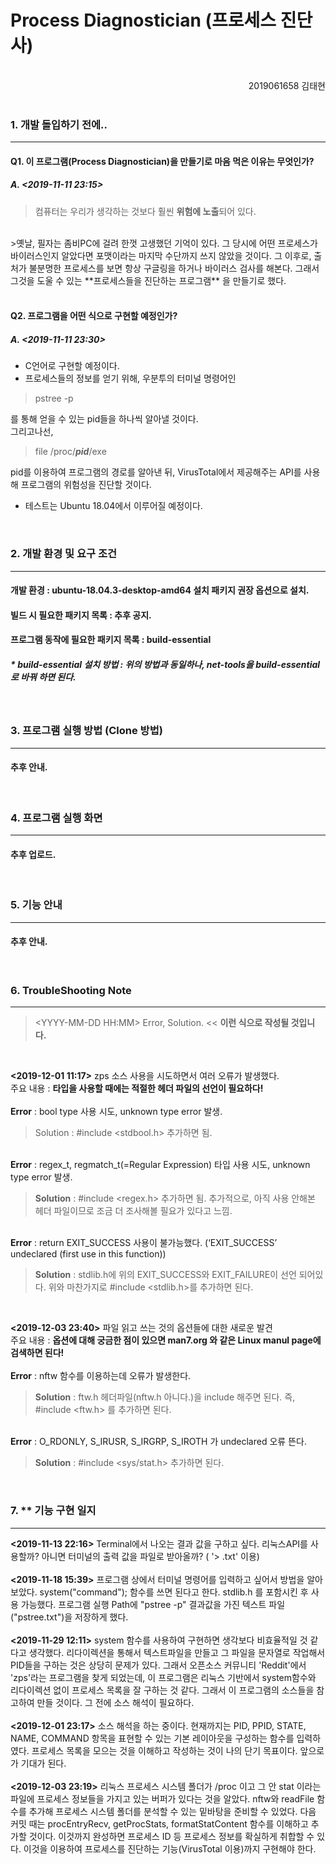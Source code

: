 Process Diagnostician (프로세스 진단사)
=======================================
<br/>

<div style="text-align:right">2019061658 김태현</div>
<br/>

### 1. 개발 돌입하기 전에..
--------------------------
#### Q1. 이 프로그램(Process Diagnostician)을 만들기로 마음 먹은 이유는 무엇인가? 
##### A. <2019-11-11 23:15>
>컴퓨터는 우리가 생각하는 것보다 훨씬 **위험에 노출**되어 있다.
<br/>
>옛날, 필자는 좀비PC에 걸려 한껏 고생했던 기억이 있다. 그 당시에 어떤 프로세스가 바이러스인지 알았다면 포맷이라는 마지막 수단까지 쓰지 않았을 것이다. 그 이후로, 출처가 불분명한 프로세스를 보면 항상 구글링을 하거나 바이러스 검사를 해본다. 그래서 그것을 도울 수 있는 **프로세스들을 진단하는 프로그램** 을 만들기로 했다.<br/>

<br/>

#### Q2. 프로그램을 어떤 식으로 구현할 예정인가?
##### A. <2019-11-11 23:30>
- C언어로 구현할 예정이다.<br/>
- 프로세스들의 정보를 얻기 위해, 우분투의 터미널 명령어인
 >pstree -p

 를 통해 얻을 수 있는 pid들을 하나씩 알아낼 것이다.
 <br/>
 그리고나선,

 >file /proc/***pid***/exe

 pid를 이용하여 프로그램의 경로를 알아낸 뒤, VirusTotal에서 제공해주는 API를 사용해 프로그램의 위험성을 진단할 것이다.
- 테스트는 Ubuntu 18.04에서 이루어질 예정이다.

<br/>

### 2. 개발 환경 및 요구 조건
---------------------------
#### 개발 환경 : ubuntu-18.04.3-desktop-amd64 설치 패키지 권장 옵션으로 설치.
#### 빌드 시 필요한 패키지 목록 : 추후 공지.
#### 프로그램 동작에 필요한 패키지 목록 : build-essential
##### * build-essential 설치 방법 : 위의 방법과 동일하나, net-tools을 build-essential로 바꿔 하면 된다.

<br/>

### 3. 프로그램 실행 방법 (Clone 방법)
--------------------------------------------
#### 추후 안내.

<br/>

### 4. 프로그램 실행 화면
------------------------
#### 추후 업로드.

<br/>

### 5. 기능 안내
------------------
#### 추후 안내.

<br/>

### 6. TroubleShooting Note
------------------------------
>\<YYYY-MM-DD HH:MM\> Error, Solution. \<\< **이런 식으로 작성될 것입니다.**

<br/>

**\<2019-12-01 11:17\>** 
zps 소스 사용을 시도하면서 여러 오류가 발생했다. 
<br/>
주요 내용 : **타입을 사용할 때에는 적절한 헤더 파일의 선언이 필요하다!**
<br/>
<br/>**Error** : bool type 사용 시도, unknown type error 발생.
> Solution : #include <stdbool.h> 추가하면 됨.

<br/>**Error** : regex_t, regmatch_t(=Regular Expression) 타입 사용 시도, unknown type error 발생.
<br/>
> **Solution** : #include <regex.h> 추가하면 됨. 추가적으로, 아직 사용 안해본 헤더 파일이므로 조금 더 조사해볼 필요가 있다고 느낌.

<br/>**Error** : return EXIT_SUCCESS 사용이 불가능했다. (‘EXIT_SUCCESS’ undeclared (first use in this function))
<br/>
> **Solution** : stdlib.h에 위의 EXIT_SUCCESS와 EXIT_FAILURE이 선언 되어있다. 위와 마찬가지로 #include <stdlib.h>를 추가하면 된다.

<br/>

**\<2019-12-03 23:40\>** 
파일 읽고 쓰는 것의 옵션들에 대한 새로운 발견
<br/>
주요 내용 : **옵션에 대해 궁금한 점이 있으면 man7.org 와 같은 Linux manul page에 검색하면 된다!**
<br/>
<br/>**Error** : nftw 함수를 이용하는데 오류가 발생한다.
<br/>
> **Solution** : ftw.h 헤더파일(nftw.h 아니다.)을 include 해주면 된다. 즉, #include <ftw.h> 를 추가하면 된다.

<br/>**Error** : O_RDONLY, S_IRUSR, S_IRGRP, S_IROTH 가 undeclared 오류 뜬다.
<br/>
> **Solution** : #include <sys/stat.h> 추가하면 된다.

<br/>

### 7. ** 기능 구현 일지
--------------------------
**\<2019-11-13 22:16\>** Terminal에서 나오는 결과 값을 구하고 싶다. 리눅스API를 사용할까? 아니면 터미널의 출력 값을 파일로 받아올까? ( '> .txt' 이용)
<br/>
<br/>
**\<2019-11-18 15:39\>** 프로그램 상에서 터미널 명령어를 입력하고 싶어서 방법을 알아보았다. system("command"); 함수를 쓰면 된다고 한다. stdlib.h 를 포함시킨 후 사용 가능했다. 프로그램 실행 Path에 "pstree -p" 결과값을 가진 텍스트 파일("pstree.txt")을 저장하게 했다. 
<br/>
<br/>
**\<2019-11-29 12:11\>** system 함수를 사용하여 구현하면 생각보다 비효율적일 것 같다고 생각했다. 리다이렉션을 통해서 텍스트파일을 만들고 그 파일을 문자열로 작업해서 PID들을 구하는 것은 상당히 문제가 있다. 그래서 오픈소스 커뮤니티 'Reddit'에서 'zps'라는 프로그램을 찾게 되었는데, 이 프로그램은 리눅스 기반에서 system함수와 리다이렉션 없이 프로세스 목록을 잘 구하는 것 같다. 그래서 이 프로그램의 소스들을 참고하여 만들 것이다. 그 전에 소스 해석이 필요하다.
<br/>
<br/>
**\<2019-12-01 23:17\>** 소스 해석을 하는 중이다. 현재까지는 PID, PPID, STATE, NAME, COMMAND 항목을 표현할 수 있는 기본 레이아웃을 구성하는 함수를 입력하였다. 프로세스 목록을 모으는 것을 이해하고 작성하는 것이 나의 단기 목표이다. 앞으로가 기대가 된다.
<br/>
<br/>
**\<2019-12-03 23:19\>** 리눅스 프로세스 시스템 폴더가 /proc 이고 그 안 stat 이라는 파일에 프로세스 정보들을 가지고 있는 버퍼가 있다는 것을 알았다. nftw와 readFile 함수를 추가해 프로세스 시스템 폴더를 분석할 수 있는 밑바탕을 준비할 수 있었다. 다음 커밋 때는 procEntryRecv, getProcStats, formatStatContent 함수를 이해하고 추가할 것이다. 이것까지 완성하면 프로세스 ID 등 프로세스 정보를 확실하게 취합할 수 있다. 이것을 이용하여 프로세스를 진단하는 기능(VirusTotal 이용)까지 구현해야 한다.
